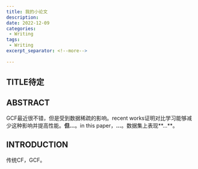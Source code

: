 ```yaml
---
title: 我的小论文
description:
date: 2022-12-09
categories:
 - Writing
tags:
 - Writing
excerpt_separator: <!--more--> 
 
---
```


## TITLE待定

## ABSTRACT

GCF最近很不错，但是受到数据稀疏的影响。recent works证明对比学习能够减少这种影响并提高性能。**但...**。in this paper，**...**。数据集上表现**...**。

## INTRODUCTION

传统CF，GCF。